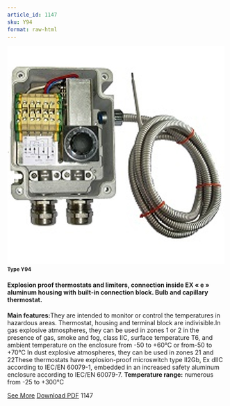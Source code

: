 ```yaml
---
article_id: 1147
sku: Y94
format: raw-html
---
```

 <img src="../new-images/Y94.jpg" class="card-imgs mb-2">
 <small class="text-grey mb-2"><b>Type Y94</b> </small>
 <h4>Explosion proof thermostats and limiters, connection inside EX &#xAB; e &#xBB; aluminum housing with built-in connection block. Bulb and capillary thermostat.</h4>
 <p><b>Main features:</b>They are intended to monitor or control the temperatures in hazardous areas. Thermostat, housing and terminal block are indivisible.In gas explosive atmospheres, they can be used in zones 1 or 2 in the presence of gas, smoke and fog, class IIC, surface temperature T6, and ambient temperature on the enclosure from -50 to +60&#xB0;C or from-50 to +70&#xB0;C In dust explosive atmospheres, they can be used in zones 21 and 22These thermostats have explosion-proof microswitch type II2Gb, Ex dIIC according to IEC/EN 60079-1, embedded in an increased safety aluminum enclosure according to IEC/EN 60079-7.
 <b>Temperature range:</b> numerous from -25 to +300&#xB0;C</p>
 <div class="btns">
 <a href="../en/explosion_proof_thermostats_and_limiters-type_y94.html" class="btn-red">See More</a>
 <a href="../en/pdf/43Bulb and capillary thermostats 15A 230V-400V aluminum enclosure knob adjustment20140528.pdf " target="_blank" class="btn-red">Download PDF</a>
 <!-- <a href="http://www.ultimheat.com/cat4.html" target="_blank" class="access-link"> Access full catalogue <i class="fa fa-external-link" aria-hidden="true"></i> </a> -->
 <span class="number-btn">1147</span>
 </div>
 